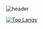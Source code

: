 <!--타이틀부분-->
![header](https://capsule-render.vercel.app/api?type=waving&color=auto&height=20&section=header&text=A%HYUNG&fontSize=90)

<!--내용-->
[![Top Langs](https://github-readme-stats.vercel.app/api/top-langs/?username=gnuyhaa)](https://github.com/anuraghazra/github-readme-stats)
